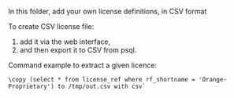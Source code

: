 In this folder, add your own license definitions, in CSV format

To create CSV license file:
1. add it via the web interface,
1. and then export it to CSV from psql.

Command example to extract a given licence: 

```
\copy (select * from license_ref where rf_shortname = 'Orange-Proprietary') to /tmp/out.csv with csv`
```

